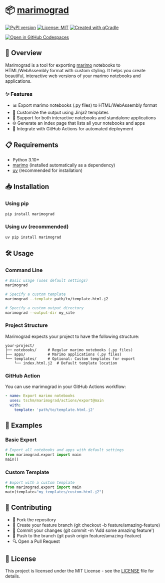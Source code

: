# 📦 [marimograd](https://tschm.github.io/marimograd/book)

[![PyPI version](https://badge.fury.io/py/marimograd.svg)](https://badge.fury.io/py/marimograd)
[![License: MIT](https://img.shields.io/badge/License-MIT-yellow.svg)](LICENSE.txt)
[![Created with qCradle](https://img.shields.io/badge/Created%20with-qCradle-blue?style=flat-square)](https://github.com/tschm/package)

[![Open in GitHub Codespaces](https://github.com/codespaces/badge.svg)](https://codespaces.new/tschm/marimograd)

## 🚀 Overview

Marimograd is a tool for exporting [marimo](https://marimo.io) notebooks to HTML/WebAssembly format with custom styling. It helps you create beautiful, interactive web versions of your marimo notebooks and applications.

### ✨ Features

- 📊 Export marimo notebooks (.py files) to HTML/WebAssembly format
- 🎨 Customize the output using Jinja2 templates
- 📱 Support for both interactive notebooks and standalone applications
- 🌐 Generate an index page that lists all your notebooks and apps
- 🔄 Integrate with GitHub Actions for automated deployment

## 📋 Requirements

- Python 3.10+
- [marimo](https://marimo.io) (installed automatically as a dependency)
- [uv](https://github.com/astral-sh/uv) (recommended for installation)

## 📥 Installation

### Using pip

```bash
pip install marimograd
```

### Using uv (recommended)

```bash
uv pip install marimograd
```

## 🛠️ Usage

### Command Line

```bash
# Basic usage (uses default settings)
marimograd

# Specify a custom template
marimograd --template path/to/template.html.j2

# Specify a custom output directory
marimograd --output-dir my_site
```

### Project Structure

Marimograd expects your project to have the following structure:

```
your-project/
├── notebooks/     # Regular marimo notebooks (.py files)
├── apps/          # Marimo applications (.py files)
└── templates/     # Optional: Custom templates for export
    └── index.html.j2  # Default template location
```

### GitHub Action

You can use marimograd in your GitHub Actions workflow:

```yaml
- name: Export marimo notebooks
  uses: tschm/marimograd/actions/export@main
  with:
    template: 'path/to/template.html.j2'
```

## 🧩 Examples

### Basic Export

```python
# Export all notebooks and apps with default settings
from marimograd.export import main
main()
```

### Custom Template

```python
# Export with a custom template
from marimograd.export import main
main(template="my_templates/custom.html.j2")
```

## 👥 Contributing

- 🍴 Fork the repository
- 🌿 Create your feature branch (git checkout -b feature/amazing-feature)
- 💾 Commit your changes (git commit -m 'Add some amazing feature')
- 🚢 Push to the branch (git push origin feature/amazing-feature)
- 🔍 Open a Pull Request

## 📄 License

This project is licensed under the MIT License - see the [LICENSE](LICENSE) file for details.
